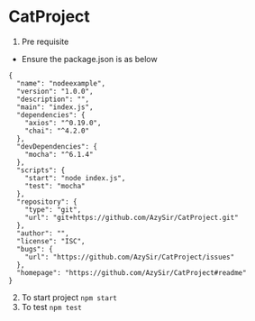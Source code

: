 # CatProject
1) Pre requisite 
- Ensure the package.json is as below
```
{
  "name": "nodeexample",
  "version": "1.0.0",
  "description": "",
  "main": "index.js",
  "dependencies": {
    "axios": "^0.19.0",
    "chai": "^4.2.0"
  },
  "devDependencies": {
    "mocha": "^6.1.4"
  },
  "scripts": {
    "start": "node index.js",
    "test": "mocha"
  },
  "repository": {
    "type": "git",
    "url": "git+https://github.com/AzySir/CatProject.git"
  },
  "author": "",
  "license": "ISC",
  "bugs": {
    "url": "https://github.com/AzySir/CatProject/issues"
  },
  "homepage": "https://github.com/AzySir/CatProject#readme"
}
```
2) To start project ```npm start```
3) To test ``` npm test ```
